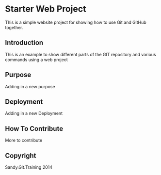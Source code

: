# Starter Web Project
This is a simple website project for showing how to use Git and GitHub together.
## Introduction
This is an example to show different parts of the GIT repository and various commands using a web project
## Purpose
Adding in a new purpose
## Deployment
Adding in a new Deployment
## How To Contribute
More to contribute
## Copyright
Sandy.Git.Training 2014